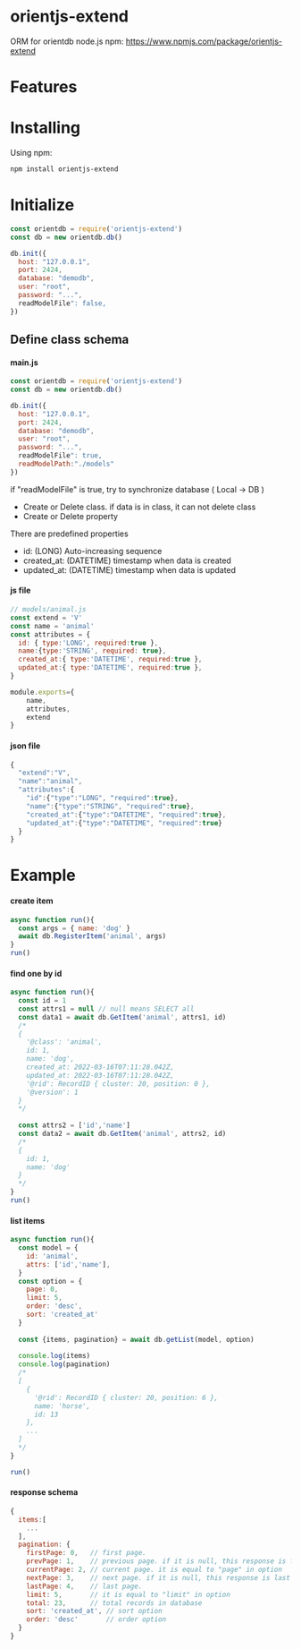 # orientjs-extend
ORM for orientdb node.js
npm: https://www.npmjs.com/package/orientjs-extend

# Features

# Installing
Using npm:
``` bash
npm install orientjs-extend
```

# Initialize

``` js
const orientdb = require('orientjs-extend')
const db = new orientdb.db()

db.init({
  host: "127.0.0.1",
  port: 2424,
  database: "demodb",
  user: "root",
  password: "...",
  readModelFile": false,
})
```

## Define class schema

#### main.js

``` js
const orientdb = require('orientjs-extend')
const db = new orientdb.db()

db.init({
  host: "127.0.0.1",
  port: 2424,
  database: "demodb",
  user: "root",
  password: "...",
  readModelFile": true,
  readModelPath:"./models"
})
```

if "readModelFile" is true, try to synchronize database ( Local -> DB )
- Create or Delete class. if data is in class, it can not delete class
- Create or Delete property

There are predefined properties
- id: (LONG) Auto-increasing sequence
- created_at: (DATETIME) timestamp when data is created
- updated_at: (DATETIME) timestamp when data is updated

#### js file

``` js
// models/animal.js
const extend = 'V'
const name = 'animal'
const attributes = {
  id: { type:'LONG', required:true },
  name:{type:'STRING', required: true},
  created_at:{ type:'DATETIME', required:true },
  updated_at:{ type:'DATETIME', required:true },
}

module.exports={
    name, 
    attributes,
    extend
}
```

#### json file

``` js
{
  "extend":"V",
  "name":"animal",
  "attributes":{
    "id":{"type":"LONG", "required":true},
    "name":{"type":"STRING", "required":true},
    "created_at":{"type":"DATETIME", "required":true},
    "updated_at":{"type":"DATETIME", "required":true}
  }
}
```


# Example

#### create item
``` js
async function run(){
  const args = { name: 'dog' }
  await db.RegisterItem('animal', args)
}
run()
```


#### find one by id

``` js
async function run(){
  const id = 1
  const attrs1 = null // null means SELECT all
  const data1 = await db.GetItem('animal', attrs1, id)
  /*
  {
    '@class': 'animal',
    id: 1,
    name: 'dog',
    created_at: 2022-03-16T07:11:28.042Z,
    updated_at: 2022-03-16T07:11:28.042Z,
    '@rid': RecordID { cluster: 20, position: 0 },
    '@version': 1
  }
  */
  
  const attrs2 = ['id','name']
  const data2 = await db.GetItem('animal', attrs2, id)
  /*
  {
    id: 1,
    name: 'dog'
  }
  */
}
run()
```

#### list items

``` js
async function run(){
  const model = {
    id: 'animal',
    attrs: ['id','name'],
  }
  const option = {
    page: 0,
    limit: 5,
    order: 'desc',
    sort: 'created_at'
  }
  
  const {items, pagination} = await db.getList(model, option)
  
  console.log(items)
  console.log(pagination)
  /*
  [
    {
      '@rid': RecordID { cluster: 20, position: 6 },
      name: 'horse',
      id: 13
    },
    ...
  ]
  */
}

run()
```


#### response schema

``` js
{
  items:[
    ...
  ],
  pagination: {
    firstPage: 0,   // first page. 
    prevPage: 1,    // previous page. if it is null, this response is first page
    currentPage: 2, // current page. it is equal to "page" in option
    nextPage: 3,    // next page. if it is null, this response is last page or over it
    lastPage: 4,    // last page.
    limit: 5,       // it is equal to "limit" in option
    total: 23,      // total records in database
    sort: 'created_at', // sort option
    order: 'desc'       // order option
  }
}
```
